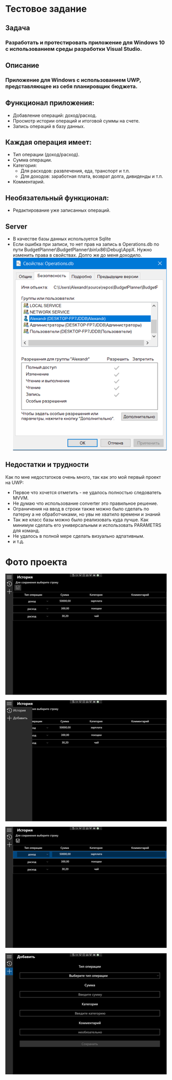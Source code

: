 # Тестовое задание
## Задача
### Разработать и протестировать приложение для Windows 10 с использованием среды  разработки Visual Studio.

## Описание
### Приложение для Windows c использованием UWP, представляющее из себя планировщик бюджета.

## Функционал приложения:
+ Добавление операций: доход/расход.
+ Просмотр истории операций и итоговой суммы на счете.
+ Запись операций в базу данных.
  
## Каждая операция имеет:
+ Тип операции (доход/расход).
+ Сумма операции.
+ Категория:
    + Для расходов: развлечения, еда, транспорт и т.п.
    + Для доходов: заработная плата, возврат долга, дивиденды и т.п.
+ Комментарий.

## Необязательный функционал:
+ Редактирование уже записанных операций.

## Server
+ В качестве базы данных используется Sqlite
+ Если ошибка при записи, то нет прав на запись в Operations.db по пути BudgetPlanner\BudgetPlanner\bin\x86\Debug\AppX. Нужно изменить права в свойствах. Долго же до меня доходило.
  ![](https://github.com/Anaksimander/BudgetPlanner/blob/master/BudgetPlanner/PresentProject/5.png?raw=true)

## Недостатки и трудности 
Как по мне недостатоков очень много, так как это мой первый проект на UWP:
+ Первое что хочется отметить - не удалось полностью следоватеть MVVM.
+ Не думаю что использование converter это правильное решение.
+ Ограничения на ввод в строки также можно было сделать по патерну а не обработчиками, но увы не хватило времени и знаний
+ Так же класс базы можно было реализовать куда лучше. Как минимум сделать его универсальным и использовать PARAMETRS для команд.
+ Не удалось в полной мере сделать визуально адпативным.
+ и т.д. 

# Фото проекта
![](https://github.com/Anaksimander/BudgetPlanner/blob/master/BudgetPlanner/PresentProject/1.png?raw=true)

![](https://github.com/Anaksimander/BudgetPlanner/blob/master/BudgetPlanner/PresentProject/2.png?raw=true)

![](https://github.com/Anaksimander/BudgetPlanner/blob/master/BudgetPlanner/PresentProject/3.png?raw=true)

![](https://github.com/Anaksimander/BudgetPlanner/blob/master/BudgetPlanner/PresentProject/4.png?raw=true)
